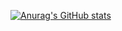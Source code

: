 [![Anurag's GitHub stats](https://github-readme-stats.vercel.app/api?username=Mathys0712)](https://github.com/anuraghazra/github-readme-stats)
